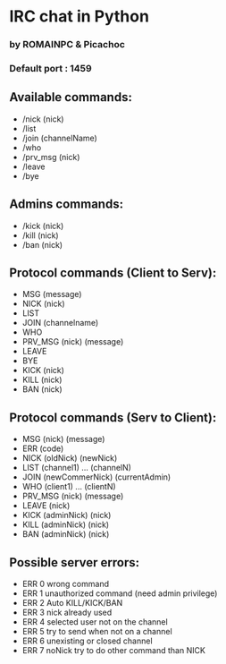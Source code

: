# IRC chat in Python

### by ROMAINPC & Picachoc

### Default port : 1459


## Available commands:

- /nick (nick)
- /list
- /join (channelName)
- /who
- /prv_msg (nick)
- /leave
- /bye

## Admins commands:
- /kick (nick)
- /kill (nick)
- /ban (nick)


## Protocol commands (Client to Serv):
- MSG (message)
- NICK (nick)
- LIST
- JOIN (channelname)
- WHO
- PRV_MSG (nick) (message)
- LEAVE
- BYE
- KICK (nick)
- KILL (nick)
- BAN (nick)

## Protocol commands (Serv to Client):
- MSG (nick) (message)
- ERR (code)
- NICK (oldNick) (newNick)
- LIST (channel1) ... (channelN)
- JOIN (newCommerNick) (currentAdmin)
- WHO (client1) ... (clientN)
- PRV_MSG (nick) (message)
- LEAVE (nick)
- KICK (adminNick) (nick)
- KILL (adminNick) (nick)
- BAN (adminNick) (nick)

## Possible server errors:
- ERR 0  wrong command
- ERR 1  unauthorized command (need admin privilege)
- ERR 2  Auto KILL/KICK/BAN
- ERR 3  nick already used
- ERR 4  selected user not on the channel
- ERR 5  try to send when not on a channel
- ERR 6  unexisting or closed channel
- ERR 7 noNick try to do other command than NICK
